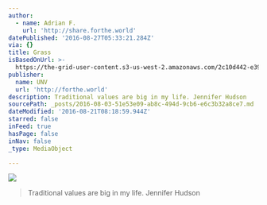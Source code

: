 ```yaml
---
author:
  - name: Adrian F.
    url: 'http://share.forthe.world'
datePublished: '2016-08-27T05:33:21.284Z'
via: {}
title: Grass
isBasedOnUrl: >-
  https://the-grid-user-content.s3-us-west-2.amazonaws.com/2c10d442-e396-4221-8396-cdd0669cf710.jpg
publisher:
  name: UNV
  url: 'http://forthe.world'
description: Traditional values are big in my life. Jennifer Hudson
sourcePath: _posts/2016-08-03-51e53e09-ab8c-494d-9cb6-e6c3b32a8ce7.md
dateModified: '2016-08-21T08:18:59.944Z'
starred: false
inFeed: true
hasPage: false
inNav: false
_type: MediaObject

---
```

![](https://the-grid-user-content.s3-us-west-2.amazonaws.com/2c10d442-e396-4221-8396-cdd0669cf710.jpg)

> Traditional values are big in my life. Jennifer Hudson
